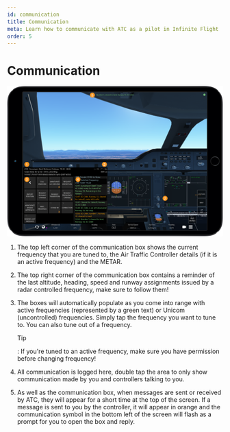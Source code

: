 ```yaml
---
id: communication
title: Communication
meta: Learn how to communicate with ATC as a pilot in Infinite Flight
order: 5
---
```


# Communication

![Communication](_images/manual/frames/communication.png)



1. The top left corner of the communication box shows the current frequency that you are tuned to, the Air Traffic Controller details (if it is an active frequency) and the METAR.

   

2. The top right corner of the communication box contains a reminder of the last altitude, heading, speed and runway assignments issued by a radar controlled frequency, make sure to follow them!

   

3. The boxes will automatically populate as you come into range with active frequencies (represented by a green text) or Unicom (uncontrolled) frequencies. Simply tap the frequency you want to tune to. You can also tune out of a frequency.

   

   Tip

   : If you&#39;re tuned to an active frequency, make sure you have permission before changing frequency!

   

4. All communication is logged here, double tap the area to only show communication made by you and controllers talking to you.

   

5. As well as the communication box, when messages are sent or received by ATC, they will appear for a short time at the top of the screen. If a message is sent to you by the controller, it will appear in orange and the communication symbol in the bottom left of the screen will flash as a prompt for you to open the box and reply.